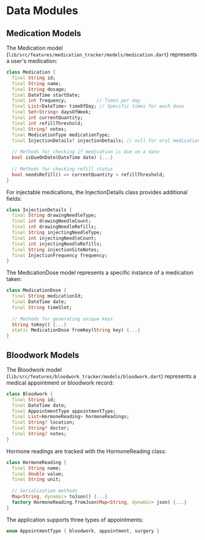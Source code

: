 # Data Modules
## Medication Models

The Medication model (`lib/src/features/medication_tracker/models/medication.dart`) represents a user's medication:

```dart
class Medication {
  final String id;
  final String name;
  final String dosage;
  final DateTime startDate;
  final int frequency;           // Times per day
  final List<DateTime> timeOfDay; // Specific times for each dose
  final Set<String> daysOfWeek;
  final int currentQuantity;
  final int refillThreshold;
  final String? notes;
  final MedicationType medicationType;
  final InjectionDetails? injectionDetails; // null for oral medications
  
  // Methods for checking if medication is due on a date
  bool isDueOnDate(DateTime date) {...}
  
  // Methods for checking refill status
  bool needsRefill() => currentQuantity < refillThreshold;
}
```

For injectable medications, the InjectionDetails class provides additional fields:
```dart
class InjectionDetails {
  final String drawingNeedleType;
  final int drawingNeedleCount;
  final int drawingNeedleRefills;
  final String injectingNeedleType;
  final int injectingNeedleCount;
  final int injectingNeedleRefills;
  final String injectionSiteNotes;
  final InjectionFrequency frequency;
}
```

The MedicationDose model represents a specific instance of a medication taken:
```dart
class MedicationDose {
  final String medicationId;
  final DateTime date;
  final String timeSlot;
  
  // Methods for generating unique keys
  String toKey() {...}
  static MedicationDose fromKey(String key) {...}
}
```

## Bloodwork Models
The Bloodwork model (`lib/src/features/bloodwork_tracker/models/bloodwork.dart`) represents a medical appointment or bloodwork record:
```dart
class Bloodwork {
  final String id;
  final DateTime date;
  final AppointmentType appointmentType;
  final List<HormoneReading> hormoneReadings;
  final String? location;
  final String? doctor;
  final String? notes;
}
```
Hormone readings are tracked with the HormoneReading class:
```dart
class HormoneReading {
  final String name;
  final double value;
  final String unit;
  
  // Serialization methods
  Map<String, dynamic> toJson() {...}
  factory HormoneReading.fromJson(Map<String, dynamic> json) {...}
}
```
The application supports three types of appointments:
```dart
enum AppointmentType { bloodwork, appointment, surgery }
```

